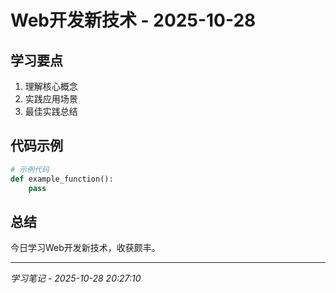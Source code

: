 # Web开发新技术 - 2025-10-28

## 学习要点
1. 理解核心概念
2. 实践应用场景
3. 最佳实践总结

## 代码示例
```python
# 示例代码
def example_function():
    pass
```

## 总结
今日学习Web开发新技术，收获颇丰。

---
*学习笔记 - 2025-10-28 20:27:10*
